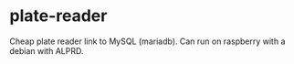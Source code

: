 # plate-reader
 Cheap plate reader link to MySQL (mariadb). Can run on raspberry with a debian with ALPRD.
